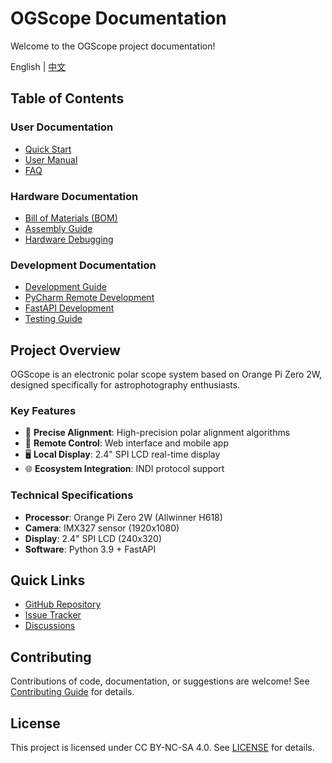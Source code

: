 # OGScope Documentation

Welcome to the OGScope project documentation!

English | [中文](README.md)

## Table of Contents

### User Documentation
- [Quick Start](./user_guide/quick-start.md)
- [User Manual](./user_guide/user-manual.md)
- [FAQ](./user_guide/faq.md)

### Hardware Documentation
- [Bill of Materials (BOM)](./hardware/bom.md)
- [Assembly Guide](./hardware/assembly-guide.md)
- [Hardware Debugging](./hardware/hardware-debug.md)

### Development Documentation
- [Development Guide](./development/README.md)
- [PyCharm Remote Development](./development/pycharm-remote.md)
- [FastAPI Development](./development/fastapi-guide.md)
- [Testing Guide](./development/testing-guide.md)

## Project Overview

OGScope is an electronic polar scope system based on Orange Pi Zero 2W, designed specifically for astrophotography enthusiasts.

### Key Features

- 🔭 **Precise Alignment**: High-precision polar alignment algorithms
- 📱 **Remote Control**: Web interface and mobile app
- 🖥️ **Local Display**: 2.4" SPI LCD real-time display
- 🌐 **Ecosystem Integration**: INDI protocol support

### Technical Specifications

- **Processor**: Orange Pi Zero 2W (Allwinner H618)
- **Camera**: IMX327 sensor (1920x1080)
- **Display**: 2.4" SPI LCD (240x320)
- **Software**: Python 3.9 + FastAPI

## Quick Links

- [GitHub Repository](https://github.com/OG-star-tech/OGScope)
- [Issue Tracker](https://github.com/OG-star-tech/OGScope/issues)
- [Discussions](https://github.com/OG-star-tech/OGScope/discussions)

## Contributing

Contributions of code, documentation, or suggestions are welcome! See [Contributing Guide](../CONTRIBUTING.md) for details.

## License

This project is licensed under CC BY-NC-SA 4.0. See [LICENSE](../LICENSE) for details.
